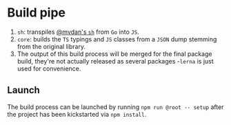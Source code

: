 # Build pipe

1. `sh`: transpiles [@mvdan's `sh`](https://github.com/mvdan/sh) from `Go` into `JS`.
2. `core`: builds the `TS` typings and `JS` classes from a `JSON` dump stemming from the original library.
3. The output of this build process will be merged for the final package build, they're not actually released as several packages -`lerna` is just used for convenience.

## Launch

The build process can be launched by running `npm run @root -- setup` after the project has been kickstarted via `npm install`.
